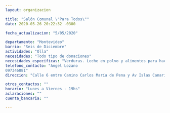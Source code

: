 ```yaml
---
layout: organizacion

title: "Salón Comunal \"Para Todos\""
date: 2020-05-26 20:22:32 -0300

fecha_actualizacion: "5/05/2020"

departamento: "Montevideo"
barrio: "Seis de Diciembre"
actividades: "Olla"
necesidades: "Todo tipo de donaciones"
necesidades_especificas: "Verduras. Leche en polvo y alimentos para hacer merienda los sábados"
telefono_contacto: "Angel Lozano
097346881"
direccion: "Calle 6 entre Camino Carlos María de Pena y Av Islas Canarias"

otros_contactos: ""
horario: "Lunes a Viernes - 19hs"
aclaraciones: ""
cuenta_bancaria: ""

---
```

